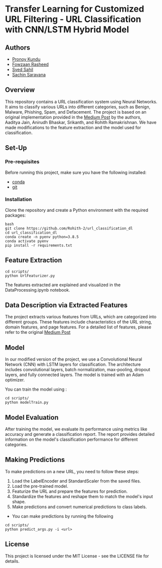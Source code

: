 # Transfer Learning for Customized URL Filtering - URL Classification with CNN/LSTM Hybrid Model 

## Authors 

- [Pronoy Kundu](https://github.com/Pronoy513)
- [Fowzaan Rasheed](https://github.com/gitzaan/)
- [Syed Sahil](https://github.com/syed-sahil-100)
- [Sachin Saravana](https://github.com/SachinSarv1473)


## Overview 

This repository contains a URL classification system using Neural Networks. It aims to classify various URLs into different categories, such as Benign, Malware, Phishing, Spam, and Defacement. The project is based on an original implementation provided in the [Medium Post](https://medium.com/nerd-for-tech/url-feature-engineering-and-classification-66c0512fb34d) by the authors, Aaditya Jain, Anirudh Bhaskar, Srikanth, and Rohith Ramakrishnan. We have made modifications to the feature extraction and the model used for classification.

## Set-Up

### Pre-requisites

Before running this project, make sure you have the following installed:

- [conda](https://repo.anaconda.com/)
- [git](https://git-scm.com/)

### Installation

Clone the repository and create a Python environment with the required packages:
```
bash
git clone https://github.com/Rohith-2/url_classification_dl
cd url_classification_dl
conda create -n pyenv python=3.8.5
conda activate pyenv
pip install -r requirements.txt
```

## Feature Extraction

```
cd scripts/
python UrlFeaturizer.py

```

The features extracted are explained and visualized in the DataProcessing.ipynb notebook.


## Data Description via Extracted Features 

The project extracts various features from URLs, which are categorized into different groups. These features include characteristics of the URL string, domain features, and page features. For a detailed list of features, please refer to the original [Medium Post](https://medium.com/nerd-for-tech/url-feature-engineering-and-classification-66c0512fb34d.)

## Model

In our modified version of the project, we use a Convolutional Neural Network (CNN) with LSTM layers for classification. The architecture includes convolutional layers, batch normalization, max-pooling, dropout layers, and fully connected layers. The model is trained with an Adam optimizer.

You can train the model using :
```
cd scripts/
python modelTrain.py

```
## Model Evaluation

After training the model, we evaluate its performance using metrics like accuracy and generate a classification report. The report provides detailed information on the model's classification performance for different categories.

## Making Predictions

To make predictions on a new URL, you need to follow these steps:

1. Load the LabelEncoder and StandardScaler from the saved files.
2. Load the pre-trained model.
3. Featurize the URL and prepare the features for prediction.
4. Standardize the features and reshape them to match the model's input shape.
5. Make predictions and convert numerical predictions to class labels.

- You can make predictions by running the following
 ```
 cd scripts/
python predict_args.py -i <url>
```
## License
This project is licensed under the MIT License - see the LICENSE file for details.
